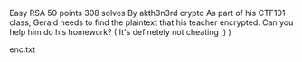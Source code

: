 Easy RSA
50 points 308 solves By akth3n3rd
crypto
As part of his CTF101 class, Gerald needs to find the plaintext that his teacher encrypted. Can you help him do his homework? ( It's definetely not cheating ;) )

enc.txt